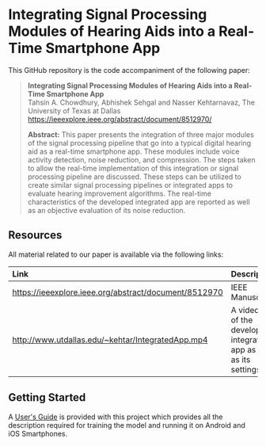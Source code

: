 # Integrating Signal Processing Modules of Hearing Aids into a Real-Time Smartphone App

This GitHub repository is the code accompaniment of the following paper:

> **Integrating Signal Processing Modules of Hearing Aids into a Real-Time Smartphone App**<br>
>  Tahsin A. Chowdhury, Abhishek Sehgal and Nasser Kehtarnavaz, The University of Texas at Dallas<br>
> <https://ieeexplore.ieee.org/abstract/document/8512970/><br>
>
> **Abstract:** This paper presents the integration of three major modules of the signal processing pipeline that go into a typical digital hearing aid as a real-time smartphone app. These modules include voice activity detection, noise reduction, and compression. The steps taken to allow the real-time implementation of this integration or signal processing pipeline are discussed. These steps can be utilized to create similar signal processing pipelines or integrated apps to evaluate hearing improvement algorithms. The real-time characteristics of the developed integrated app are reported as well as an objective evaluation of its noise reduction.

## Resources

All material related to our paper is available via the following links:

| **Link**                                                          | Description                                                           |
| :---------------------------------------------------------------- | :-------------------------------------------------------------------- |
| <https://ieeexplore.ieee.org/abstract/document/8512970>                    | IEEE Manuscript                                                       |
| <http://www.utdallas.edu/~kehtar/IntegratedApp.mp4>      | A video clip of the developed integrated app as well as its settings        |

## Getting Started

A [User's Guide](Users-Guide-IntegratedApp.pdf) is provided with this project which provides all the description required for training the model and running it on Android and iOS Smartphones.

